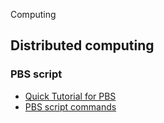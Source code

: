 Computing

## Distributed computing
### PBS script
- [Quick Tutorial for PBS](quick_tutorial_pbs.md)
- [PBS script commands](PBS_script.pdf)
